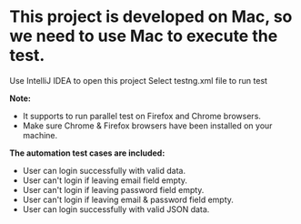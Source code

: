# This project is developed on Mac, so we need to use Mac to execute the test. 

Use IntelliJ IDEA to open this project Select testng.xml file to run test 

**Note:**
+ It supports to run parallel test on Firefox and Chrome browsers. 
+ Make sure Chrome & Firefox browsers have been installed on your machine.

**The automation test cases are included:**
+ User can login successfully with valid data. 
+ User can't login if leaving email field empty. 
+ User can't login if leaving password field empty. 
+ User can't login if leaving email & password field empty.
+ User can login successfully with valid JSON data.